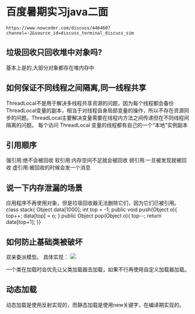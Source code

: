 # 百度暑期实习java二面
    https://www.nowcoder.com/discuss/446460?channel=-2&source_id=discuss_terminal_discuss_sim

## 垃圾回收只回收堆中对象吗?
基本上是的,大部分对象都存在堆内存中

## 如何保证不同线程之间隔离,同一线程共享
 ThreadLocal不是用于解决多线程共享资源的问题，因为每个线程都会备份ThreadLocal变量的副本，相当于对线程自身局部变量的操作，所以不存在资源同步的问题。ThreadLocal主要解决变量需要在线程内方法之间传递但在不同线程间隔离的问题。
每个访问 ThreadLocal 变量的线程都有自己的一个“本地”实例副本

## 引用顺序
强引用:绝不会被回收
软引用:内存空间不足就会被回收
弱引用:一旦被发现就被回收
虚引用:被回收的时候会发一个消息

## 说一下内存泄漏的场景
应用程序不再使用对象，但是垃圾回收器无法删除它们，因为它们已被引用。
class stack{    Object data[1000];    int top = -1;    public void push(Object o){        top++;        data[top] = o;    }    public Object pop(Object o){        top--;        return data[top+1];    }}

## 如何防止基础类被破坏
双亲委派模型。
具体实现：
![](https://user-gold-cdn.xitu.io/2018/7/4/16465fe65c8f85b4?imageView2/0/w/1280/h/960/format/webp/ignore-error/1)

一个类在加载时会优先让父类加载器去加载，如果不行再使用自定义加载器加载。

## 动态加载
动态加载是使用反射实现的，而静态加载是使用new关键字，在编译期实现的。
